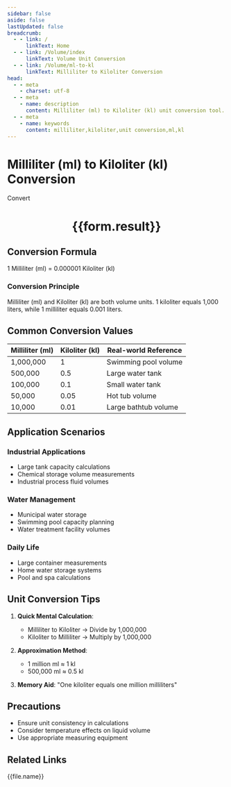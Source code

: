 ```yaml
---
sidebar: false
aside: false
lastUpdated: false
breadcrumb:
  - - link: /
      linkText: Home
  - - link: /Volume/index
      linkText: Volume Unit Conversion
  - - link: /Volume/ml-to-kl
      linkText: Milliliter to Kiloliter Conversion
head:
  - - meta
    - charset: utf-8
  - - meta
    - name: description
      content: Milliliter (ml) to Kiloliter (kl) unit conversion tool. 1 milliliter equals 0.000001 kiloliters.
  - - meta
    - name: keywords
      content: milliliter,kiloliter,unit conversion,ml,kl
---
```


# Milliliter (ml) to Kiloliter (kl) Conversion

<script setup>
import { onMounted, reactive, inject ,ref  } from 'vue'
import { NButton,NForm ,NFormItem,NInput,NInputNumber,NSelect,NCard,useMessage ,NGrid ,NGi } from 'naive-ui'
import { defineClientComponent } from 'vitepress'
import { Volume } from '../files';

const convert = inject('convert')
const formRef = ref(null);
const rules = {
  number:{
    required: true,
    type: 'number',
    trigger: "blur"
  }
}
const form = reactive({
  number:null,
  result:'',
  title:'Milliliter (ml) to Kiloliter (kl) Conversion'
})

const convertHandler = (e) => {
  e.preventDefault();
  formRef.value?.validate((errors)=>{
    if (!errors) {
      form.result = `${form.number} ml = ${convert(form.number).from('ml').to('kl')} kl`
    }
  })
}
</script>

<n-form size="large" :model="form" ref='formRef' :rules="rules">
  <n-form-item label="Value" path="number">
    <n-input-number size="large" style="width:100%" :min="0" v-model:value="form.number" placeholder="Enter milliliter value" />
  </n-form-item>
  <n-form-item>
    <n-button type="info" style="width:100%" @click="convertHandler">Convert</n-button>
  </n-form-item>
</n-form>
<n-card embedded :bordered="false" hoverable>
  <div style="text-align:center">
    <h1>{{form.result}}</h1>
  </div>
</n-card>

## Conversion Formula
1 Milliliter (ml) = 0.000001 Kiloliter (kl)

### Conversion Principle
Milliliter (ml) and Kiloliter (kl) are both volume units. 1 kiloliter equals 1,000 liters, while 1 milliliter equals 0.001 liters.

## Common Conversion Values
| Milliliter (ml) | Kiloliter (kl) | Real-world Reference                |
|-----------------|----------------|-------------------------------------|
| 1,000,000       | 1              | Swimming pool volume                |
| 500,000         | 0.5            | Large water tank                    |
| 100,000         | 0.1            | Small water tank                    |
| 50,000          | 0.05           | Hot tub volume                      |
| 10,000          | 0.01           | Large bathtub volume                |

## Application Scenarios
### Industrial Applications
- Large tank capacity calculations
- Chemical storage volume measurements
- Industrial process fluid volumes

### Water Management
- Municipal water storage
- Swimming pool capacity planning
- Water treatment facility volumes

### Daily Life
- Large container measurements
- Home water storage systems
- Pool and spa calculations

## Unit Conversion Tips
1. **Quick Mental Calculation**:
   - Milliliter to Kiloliter → Divide by 1,000,000
   - Kiloliter to Milliliter → Multiply by 1,000,000

2. **Approximation Method**:
   - 1 million ml ≈ 1 kl
   - 500,000 ml ≈ 0.5 kl

3. **Memory Aid**:
   "One kiloliter equals one million milliliters"

## Precautions
- Ensure unit consistency in calculations
- Consider temperature effects on liquid volume
- Use appropriate measuring equipment

## Related Links
<n-grid x-gap="12" :cols="2">
  <n-gi v-for="(file, index) in Volume" :key="index">
    <n-button
      text
      tag="a"
      :href="file.path"
      type="info"
    >
      {{file.name}}
    </n-button>
  </n-gi>
</n-grid>